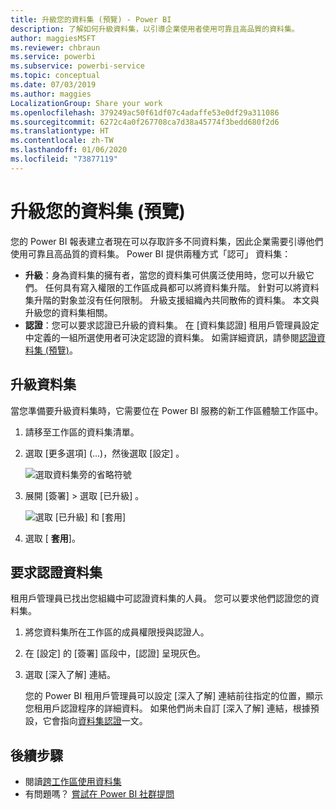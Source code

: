 ```yaml
---
title: 升級您的資料集 (預覽) - Power BI
description: 了解如何升級資料集，以引導企業使用者使用可靠且高品質的資料集。
author: maggiesMSFT
ms.reviewer: chbraun
ms.service: powerbi
ms.subservice: powerbi-service
ms.topic: conceptual
ms.date: 07/03/2019
ms.author: maggies
LocalizationGroup: Share your work
ms.openlocfilehash: 379249ac50f61df07c4adaffe53e0df29a311086
ms.sourcegitcommit: 6272c4a0f267708ca7d38a45774f3bedd680f2d6
ms.translationtype: HT
ms.contentlocale: zh-TW
ms.lasthandoff: 01/06/2020
ms.locfileid: "73877119"
---
```

# <a name="promote-your-dataset-preview"></a>升級您的資料集 (預覽)

您的 Power BI 報表建立者現在可以存取許多不同資料集，因此企業需要引導他們使用可靠且高品質的資料集。 Power BI 提供兩種方式「認可」  資料集：

- **升級**：身為資料集的擁有者，當您的資料集可供廣泛使用時，您可以升級它們。 任何具有寫入權限的工作區成員都可以將資料集升階。 針對可以將資料集升階的對象並沒有任何限制。 升級支援組織內共同散佈的資料集。 本文與升級您的資料集相關。
- **認證**：您可以要求認證已升級的資料集。 在 [資料集認證]  租用戶管理員設定中定義的一組所選使用者可決定認證的資料集。 如需詳細資訊，請參閱[認證資料集 (預覽)](service-datasets-certify.md)。

## <a name="promote-a-dataset"></a>升級資料集

當您準備要升級資料集時，它需要位在 Power BI 服務的新工作區體驗工作區中。

1. 請移至工作區的資料集清單。
 
1. 選取 [更多選項]  (...)，然後選取 [設定]  。

    ![選取資料集旁的省略符號](media/service-datasets-certify-promote/power-bi-dataset-settings.png)

1. 展開 [簽署]  > 選取 [已升級]  。

    ![選取 [已升級] 和 [套用]](media/service-datasets-certify-promote/power-bi-dataset-promoted-endorsement.png)

1. 選取 [ **套用**]。

## <a name="request-dataset-certification"></a>要求認證資料集

租用戶管理員已找出您組織中可認證資料集的人員。 您可以要求他們認證您的資料集。

1. 將您資料集所在工作區的成員權限授與認證人。

1. 在 [設定]  的 [簽署]  區段中，[認證]  呈現灰色。

1. 選取 [深入了解]  連結。

    您的 Power BI 租用戶管理員可以設定 [深入了解]  連結前往指定的位置，顯示您租用戶認證程序的詳細資料。   如果他們尚未自訂 [深入了解]  連結，根據預設，它會指向[資料集認證](service-datasets-certify.md)一文。

## <a name="next-steps"></a>後續步驟

* 閱讀[跨工作區使用資料集](service-datasets-across-workspaces.md)
* 有問題嗎？ [嘗試在 Power BI 社群提問](https://community.powerbi.com/)
